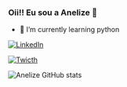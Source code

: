 ### Oii!! Eu sou a Anelize 👋

- 🌱 I’m currently learning python

[![LinkedIn](https://img.shields.io/badge/LinkedIn-0077B5?style=for-the-badge&logo=linkedin&logoColor=white
)](https://www.linkedin.com/in/anelize-meneses-4533b8212/)

[![Twicth](https://img.shields.io/badge/Twitch-9146FF?style=for-the-badge&logo=twitch&logoColor=white
)](https://www.twitch.tv/anelizemeneses)

![Anelize GitHub stats](https://github-readme-stats.vercel.app/api?username=anelizemeneses&show_icons=true&theme=radical)

